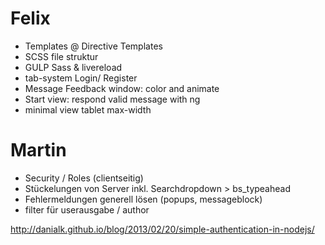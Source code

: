 # Felix

- Templates @ Directive Templates
- SCSS file struktur
- GULP Sass & livereload 
- tab-system Login/ Register
- Message Feedback window: color and animate
- Start view: respond valid message with ng
- minimal view tablet max-width

# Martin
- Security / Roles (clientseitig)
- Stückelungen von Server inkl. Searchdropdown > bs_typeahead
- Fehlermeldungen generell lösen (popups, messageblock)
- filter für userausgabe / author

http://danialk.github.io/blog/2013/02/20/simple-authentication-in-nodejs/ 
 
